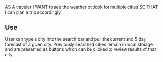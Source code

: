 
AS A traveler
I WANT to see the weather outlook for multiple cities
SO THAT I can plan a trip accordingly

## Use
User can type a city into the search bar and pull the current and 5 day forecast of a given city. Previously searched cities remain in local storage and are presented as buttons which can be clicked to review results of that city.

